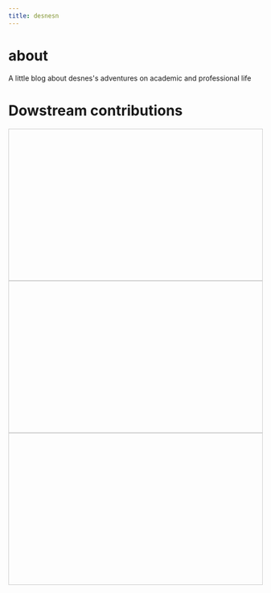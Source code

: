 ```yaml
---
title: desnesn
---
```


# about
A little blog about desnes's adventures on academic and professional life

# Dowstream contributions
<style>
.scrollBox {
        height:300px;
        width:100%;
        border:1px solid #ccc;
        font:16px/26px Georgia, Garamond, Serif;
	display: flex;
}
</style>

<div class="scrollBox">
<object style="flex: 1;" data="centos/commits-from-Desnes-centos7.txt"></object>
</div>

<div class="scrollBox">
<object style="flex: 1;" data="centos/commits-from-Desnes-centos8.txt"></object>
</div>

<div class="scrollBox">
<object style="flex: 1;" data="centos/commits-from-Desnes-centos9.txt"></object>
</div>

